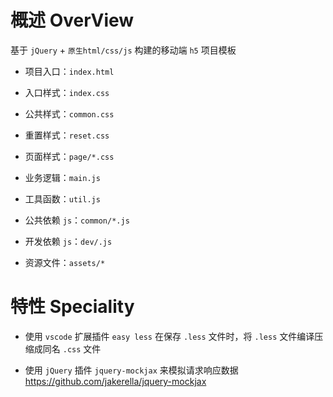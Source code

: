 # 概述 OverView

基于 `jQuery` + `原生html/css/js` 构建的移动端 `h5` 项目模板

- 项目入口：`index.html`

- 入口样式：`index.css`

- 公共样式：`common.css`

- 重置样式：`reset.css`

- 页面样式：`page/*.css`

- 业务逻辑：`main.js`

- 工具函数：`util.js`

- 公共依赖 `js`：`common/*.js`

- 开发依赖 `js`：`dev/.js`

- 资源文件：`assets/*`

# 特性 Speciality
 
- 使用 `vscode` 扩展插件 `easy less` 在保存 `.less` 文件时，将 `.less` 文件编译压缩成同名 `.css` 文件

- 使用 `jQuery` 插件 `jquery-mockjax` 来模拟请求响应数据 https://github.com/jakerella/jquery-mockjax
